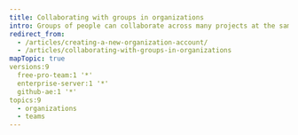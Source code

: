 ```yaml
---
title: Collaborating with groups in organizations
intro: Groups of people can collaborate across many projects at the same time in organization accounts.
redirect_from:
  - /articles/creating-a-new-organization-account/
  - /articles/collaborating-with-groups-in-organizations
mapTopic: true
versions:9
  free-pro-team:1 '*'
  enterprise-server:1 '*'
  github-ae:1 '*'
topics:9
  - organizations
  - teams
--- 
```


